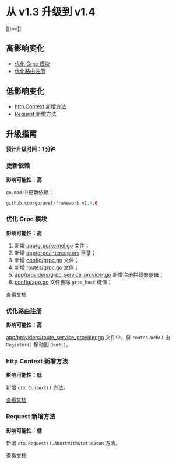 # 从 v1.3 升级到 v1.4

[[toc]]

## 高影响变化

- [优化 Grpc 模块](#优化-Grpc-模块)
- [优化路由注册](#优化路由注册)

## 低影响变化

- [http.Context 新增方法](#http.Context-新增方法)
- [Request 新增方法](#Request-新增方法)

## 升级指南

**预计升级时间：1 分钟**

### 更新依赖

**影响可能性：高**

`go.mod` 中更新依赖：

```go
github.com/goravel/framework v1.4.0
```

### 优化 Grpc 模块

**影响可能性：高**

1. 新增 [app/grpc/kernel.go](https://github.com/goravel/goravel/blob/v1.4.0/app/grpc/kernel.go) 文件；
2. 新增 [app/grpc/interceptors](https://github.com/goravel/goravel/tree/v1.4.0/app/grpc/interceptors) 目录；
3. 新增 [config/grpc.go](https://github.com/goravel/goravel/blob/v1.4.0/config/grpc.go) 文件；
4. 新增 [routes/grpc.go](https://github.com/goravel/goravel/blob/v1.4.0/routes/grpc.go) 文件；
3. [app/providers/grpc_service_provider.go](https://github.com/goravel/goravel/blob/v1.4.0/app/providers/grpc_service_provider.go) 新增注册拦截器逻辑；
4. [config/app.go](https://github.com/goravel/goravel/blob/v1.4.0/config/app.go) 文件删除 `grpc_host` 键值；

[查看文档](../the-basics/grpc.md)

### 优化路由注册

**影响可能性：高**

[app/providers/route_service_provider.go](https://github.com/goravel/goravel/blob/v1.4.0/app/providers/route_service_provider.go) 文件中，将 `routes.Web()` 由 `Register()` 移动到 `Boot()`。

### http.Context 新增方法

**影响可能性：低**

新增 `ctx.Context()` 方法。

[查看文档](../the-basics/request.md#获取-context)

### Request 新增方法

**影响可能性：低**

新增 `ctx.Request().AbortWithStatusJson` 方法。

[查看文档](../the-basics/request.md#中断请求)
